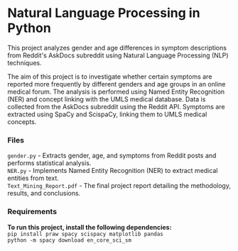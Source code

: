 # Natural Language Processing in Python

This project analyzes gender and age differences in symptom descriptions from Reddit's AskDocs subreddit using Natural Language Processing (NLP) techniques.

The aim of this project is to investigate whether certain symptoms are reported more frequently by different genders and age groups in an online medical forum. The analysis is performed using Named Entity Recognition (NER) and concept linking with the UMLS medical database. Data is collected from the AskDocs subreddit using the Reddit API. Symptoms are extracted using SpaCy and ScispaCy, linking them to UMLS medical concepts.

### Files
`gender.py` - Extracts gender, age, and symptoms from Reddit posts and performs statistical analysis.  
`NER.py` - Implements Named Entity Recognition (NER) to extract medical entities from text.  
`Text_Mining_Report.pdf` - The final project report detailing the methodology, results, and conclusions.  

### Requirements

**To run this project, install the following dependencies:**  
`pip install praw spacy scispacy matplotlib pandas`  
`python -m spacy download en_core_sci_sm`


